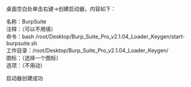 桌面空白处单击右键->创建启动器，内容如下：

名称：BurpSuite  
注释：（可以不用填）  
命令：bash /root/Desktop/Burp_Suite_Pro_v2.1.04_Loader_Keygen/start-burpsuite.sh  
工作目录：/root/Desktop/Burp_Suite_Pro_v2.1.04_Loader_Keygen/  
图标：（选择一个图标）  
选项：（不用动）

启动器创建成功
